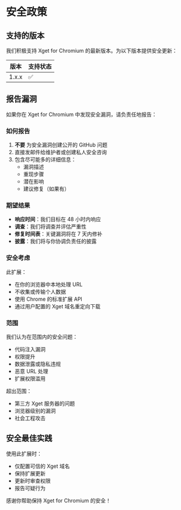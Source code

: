 # 安全政策

## 支持的版本

我们积极支持 Xget for Chromium 的最新版本。为以下版本提供安全更新：

| 版本 | 支持状态 |
| ------- | ------------------ |
| 1.x.x   | :white_check_mark: |

## 报告漏洞

如果你在 Xget for Chromium 中发现安全漏洞，请负责任地报告：

### 如何报告

1. **不要** 为安全漏洞创建公开的 GitHub 问题
2. 直接发邮件给维护者或创建私人安全咨询
3. 包含尽可能多的详细信息：
   - 漏洞描述
   - 重现步骤
   - 潜在影响
   - 建议修复（如果有）

### 期望结果

- **响应时间**：我们目标在 48 小时内响应
- **调查**：我们将调查并评估严重性
- **修复时间表**：关键漏洞将在 7 天内修补
- **披露**：我们将与你协调负责任的披露

### 安全考虑

此扩展：

- 在你的浏览器中本地处理 URL
- 不收集或传输个人数据
- 使用 Chrome 的标准扩展 API
- 通过用户配置的 Xget 域名重定向下载

### 范围

我们认为在范围内的安全问题：

- 代码注入漏洞
- 权限提升
- 数据泄露或隐私违规
- 恶意 URL 处理
- 扩展权限滥用

超出范围：

- 第三方 Xget 服务器的问题
- 浏览器级别的漏洞
- 社会工程攻击

## 安全最佳实践

使用此扩展时：

- 仅配置可信的 Xget 域名
- 保持扩展更新
- 更新时审查权限
- 报告可疑行为

感谢你帮助保持 Xget for Chromium 的安全！
